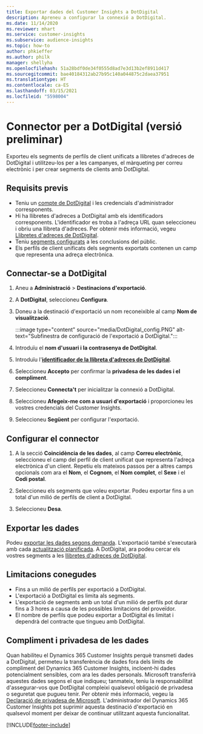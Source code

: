 ```yaml
---
title: Exportar dades del Customer Insights a DotDigital
description: Apreneu a configurar la connexió a DotDigital.
ms.date: 11/14/2020
ms.reviewer: mhart
ms.service: customer-insights
ms.subservice: audience-insights
ms.topic: how-to
author: phkieffer
ms.author: philk
manager: shellyha
ms.openlocfilehash: 51a28bdf0de34f0555d8ad7e3d13b2ef8911d417
ms.sourcegitcommit: bae40184312ab27b95c140a044875c2daea37951
ms.translationtype: HT
ms.contentlocale: ca-ES
ms.lasthandoff: 03/15/2021
ms.locfileid: "5598004"
---
```

# <a name="connector-for-dotdigital-preview"></a>Connector per a DotDigital (versió preliminar)

Exporteu els segments de perfils de client unificats a llibretes d'adreces de DotDigital i utilitzeu-los per a les campanyes, el màrqueting per correu electrònic i per crear segments de clients amb DotDigital. 

## <a name="prerequisites"></a>Requisits previs

-   Teniu un [compte de DotDigital](https://dotdigital.com/) i les credencials d'administrador corresponents.
-   Hi ha llibretes d'adreces a DotDigital amb els identificadors corresponents. L'identificador es troba a l'adreça URL quan seleccioneu i obriu una llibreta d'adreces. Per obtenir més informació, vegeu [Llibretes d'adreces de DotDigital](https://support.dotdigital.com/hc/articles/212211968-Creating-an-address-book).
-   Teniu [segments configurats](segments.md) a les conclusions del públic.
-   Els perfils de client unificats dels segments exportats contenen un camp que representa una adreça electrònica.

## <a name="connect-to-dotdigital"></a>Connectar-se a DotDigital

1. Aneu a **Administració** > **Destinacions d'exportació**.

1. A **DotDigital**, seleccioneu **Configura**.

1. Doneu a la destinació d'exportació un nom reconeixible al camp **Nom de visualització**.

   :::image type="content" source="media/DotDigital_config.PNG" alt-text="Subfinestra de configuració de l'exportació a DotDigital.":::

1. Introduïu el **nom d'usuari i la contrasenya de DotDigital**.

1. Introduïu l'**[identificador de la llibreta d'adreces de DotDigital](https://support.dotdigital.com/hc/articles/212211968-Creating-an-address-book)**.

1. Seleccioneu **Accepto** per confirmar la **privadesa de les dades i el compliment**.

1. Seleccioneu **Connecta't** per inicialitzar la connexió a DotDigital.

1. Seleccioneu **Afegeix-me com a usuari d'exportació** i proporcioneu les vostres credencials del Customer Insights.

1. Seleccioneu **Següent** per configurar l'exportació.

## <a name="configure-the-connector"></a>Configurar el connector

1. A la secció **Coincidència de les dades**, al camp **Correu electrònic**, seleccioneu el camp del perfil de client unificat que representa l'adreça electrònica d'un client. Repetiu els mateixos passos per a altres camps opcionals com ara el **Nom**, el **Cognom**, el **Nom complet**, el **Sexe** i el **Codi postal**.

1. Seleccioneu els segments que voleu exportar. Podeu exportar fins a un total d'un milió de perfils de client a DotDigital.

1. Seleccioneu **Desa**.

## <a name="export-the-data"></a>Exportar les dades

Podeu [exportar les dades segons demanda](export-destinations.md). L'exportació també s'executarà amb cada [actualització planificada](system.md#schedule-tab). A DotDigital, ara podeu cercar els vostres segments a les [llibretes d'adreces de DotDigital](https://support.dotdigital.com/hc/articles/212211968-Creating-an-address-book).

## <a name="known-limitations"></a>Limitacions conegudes

- Fins a un milió de perfils per exportació a DotDigital.
- L'exportació a DotDigital es limita als segments.
- L'exportació de segments amb un total d'un milió de perfils pot durar fins a 3 hores a causa de les possibles limitacions del proveïdor. 
- El nombre de perfils que podeu exportar a DotDigital és limitat i dependrà del contracte que tingueu amb DotDigital.

## <a name="data-privacy-and-compliance"></a>Compliment i privadesa de les dades

Quan habiliteu el Dynamics 365 Customer Insights perquè transmeti dades a DotDigital, permeteu la transferència de dades fora dels límits de compliment del Dynamics 365 Customer Insights, incloent-hi dades potencialment sensibles, com ara les dades personals. Microsoft transferirà aquestes dades segons el que indiqueu; tanmateix, teniu la responsabilitat d'assegurar-vos que DotDigital compleixi qualsevol obligació de privadesa o seguretat que pugueu tenir. Per obtenir més informació, vegeu la [Declaració de privadesa de Microsoft](https://go.microsoft.com/fwlink/?linkid=396732).
L'administrador del Dynamics 365 Customer Insights pot suprimir aquesta destinació d'exportació en qualsevol moment per deixar de continuar utilitzant aquesta funcionalitat.


[!INCLUDE[footer-include](../includes/footer-banner.md)]